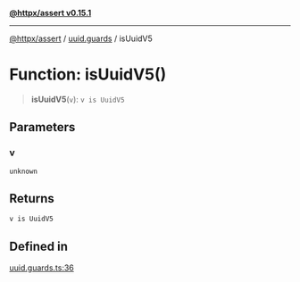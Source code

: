 [**@httpx/assert v0.15.1**](../../README.md)

***

[@httpx/assert](../../README.md) / [uuid.guards](../README.md) / isUuidV5

# Function: isUuidV5()

> **isUuidV5**(`v`): `v is UuidV5`

## Parameters

### v

`unknown`

## Returns

`v is UuidV5`

## Defined in

[uuid.guards.ts:36](https://github.com/belgattitude/httpx/blob/d121a71b95064daafd75a20aabf0a30f5fcdfbfa/packages/assert/src/uuid.guards.ts#L36)
